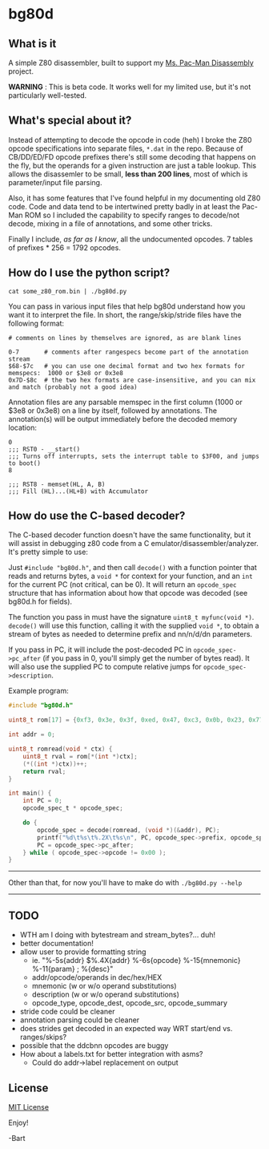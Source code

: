 # bg80d

## What is it

A simple Z80 disassembler, built to support my [Ms. Pac-Man Disassembly](http://bartgrantham.com/projects/ms-pacman-disassembly/) project.

**WARNING** : This is beta code.  It works well for my limited use, but it's not particularly well-tested.

## What's special about it?

Instead of attempting to decode the opcode in code (heh) I broke the Z80 opcode specifications into separate files, `*.dat` in the repo.  Because of CB/DD/ED/FD opcode prefixes there's still some decoding that happens on the fly, but the operands for a given instruction are just a table lookup.  This allows the disassemler to be small, **less than 200 lines**, most of which is parameter/input file parsing.

Also, it has some features that I've found helpful in my documenting old Z80 code.  Code and data tend to be intertwined pretty badly in at least the Pac-Man ROM so I included the capability to specify ranges to decode/not decode, mixing in a file of annotations, and some other tricks.

Finally I include, _as far as I know_, all the undocumented opcodes.  7 tables of prefixes * 256 = 1792 opcodes.

## How do I use the python script?

`cat some_z80_rom.bin | ./bg80d.py`

You can pass in various input files that help bg80d understand how you want it to interpret the file.  In short, the range/skip/stride files have the following format:

```
# comments on lines by themselves are ignored, as are blank lines

0-7       # comments after rangespecs become part of the annotation stream
$68-$7c   # you can use one decimal format and two hex formats for memspecs:  1000 or $3e8 or 0x3e8
0x7D-$8c  # the two hex formats are case-insensitive, and you can mix and match (probably not a good idea)
```

Annotation files are any parsable memspec in the first column (1000 or $3e8 or 0x3e8) on a line by itself, followed by annotations.  The annotation(s) will be output immediately before the decoded memory location:

```
0
;;; RST0 - __start()
;;; Turns off interrupts, sets the interrupt table to $3F00, and jumps to boot()
8

;;; RST8 - memset(HL, A, B)
;;; Fill (HL)...(HL+B) with Accumulator
```

## How do use the C-based decoder?

The C-based decoder function doesn't have the same functionality, but it will assist in debugging z80 code from a C emulator/disassembler/analyzer.  It's pretty simple to use:

Just `#include "bg80d.h"`, and then call `decode()` with a function pointer that reads and returns bytes, a `void *` for context for your function, and an `int` for the current PC (not critical, can be 0).  It will return an `opcode_spec` structure that has information about how that opcode was decoded (see bg80d.h for fields).

The function you pass in must have the signature `uint8_t myfunc(void *)`.  `decode()` will use this function, calling it with the supplied `void *`,  to obtain a stream of bytes as needed to determine prefix and nn/n/d/dn parameters.

If you pass in PC, it will include the post-decoded PC in `opcode_spec->pc_after` (if you pass in 0, you'll simply get the number of bytes read).  It will also use the supplied PC to compute relative jumps for `opcode_spec->description`.

Example program:

```c
#include "bg80d.h"

uint8_t rom[17] = {0xf3, 0x3e, 0x3f, 0xed, 0x47, 0xc3, 0x0b, 0x23, 0x77, 0x23, 0x10, 0xFC, 0xc9, 0xc3, 0x0e, 0x07, 0x00};

int addr = 0;

uint8_t romread(void * ctx) {
    uint8_t rval = rom[*(int *)ctx];
    (*((int *)ctx))++;
    return rval;
}

int main() {
    int PC = 0;
    opcode_spec_t * opcode_spec;

    do {
        opcode_spec = decode(romread, (void *)(&addr), PC);
        printf("%d\t%s\t%.2X\t%s\n", PC, opcode_spec->prefix, opcode_spec->opcode, opcode_spec->description);
        PC = opcode_spec->pc_after;
    } while ( opcode_spec->opcode != 0x00 );
}
```



- - - -


Other than that, for now you'll have to make do with `./bg80d.py --help`


- - - -

## TODO

* WTH am I doing with bytestream and stream_bytes?... duh!
* better documentation!
* allow user to provide formatting string
  * ie. "%-5s{addr} $%.4X{addr}   %-6s{opcode} %-15{mnemonic} %-11{param} ;  %{desc}"
  * addr/opcode/operands in dec/hex/HEX
  * mnemonic (w or w/o operand substitutions)
  * description (w or w/o operand substitutions)
  * opcode_type, opcode_dest, opcode_src, opcode_summary 
* stride code could be cleaner
* annotation parsing could be cleaner
* does strides get decoded in an expected way WRT start/end vs. ranges/skips?
* possible that the ddcbnn opcodes are buggy
* How about a labels.txt for better integration with asms?
  * Could do addr->label replacement on output


## License

[MIT License](http://www.opensource.org/licenses/mit-license.php)


Enjoy!

-Bart
